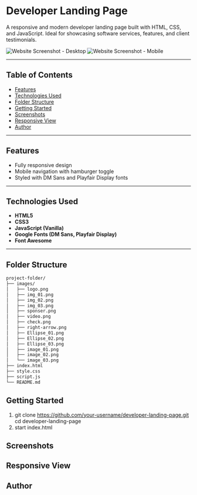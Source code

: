 # Developer Landing Page

A responsive and modern developer landing page built with HTML, CSS, and JavaScript. Ideal for showcasing software services, features, and client testimonials.

![Website Screenshot - Desktop](images/preview-desktop.png)
![Website Screenshot - Mobile](images/preview-mobile.png)

---

## Table of Contents

- [Features](#-features)
- [Technologies Used](#-technologies-used)
- [Folder Structure](#-folder-structure)
- [Getting Started](#-getting-started)
- [Screenshots](#-screenshots)
- [Responsive View](#-responsive-view)
- [Author](#-author)

---

## Features

- Fully responsive design
- Mobile navigation with hamburger toggle
- Styled with DM Sans and Playfair Display fonts

---

## Technologies Used

- **HTML5**
- **CSS3**
- **JavaScript (Vanilla)**
- **Google Fonts (DM Sans, Playfair Display)**
- **Font Awesome**

---

## Folder Structure

```bash
project-folder/
├── images/
│   ├── logo.png
│   ├── img_01.png
│   ├── img_02.png
│   ├── img_03.png
│   ├── sponser.png
│   ├── video.png
│   ├── check.png
│   ├── right-arrow.png
│   ├── Ellipse_01.png
│   ├── Ellipse_02.png
│   ├── Ellipse_03.png
│   ├── image_01.png
│   ├── image_02.png
│   └── image_03.png
├── index.html
├── style.css
├── script.js
└── README.md

```
## Getting Started

1. git clone https://github.com/your-username/developer-landing-page.git
cd developer-landing-page
2. start index.html


## Screenshots

## Responsive View

## Author
